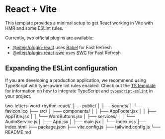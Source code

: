 # React + Vite

This template provides a minimal setup to get React working in Vite with HMR and some ESLint rules.

Currently, two official plugins are available:

- [@vitejs/plugin-react](https://github.com/vitejs/vite-plugin-react/blob/main/packages/plugin-react) uses [Babel](https://babeljs.io/) for Fast Refresh
- [@vitejs/plugin-react-swc](https://github.com/vitejs/vite-plugin-react/blob/main/packages/plugin-react-swc) uses [SWC](https://swc.rs/) for Fast Refresh

## Expanding the ESLint configuration

If you are developing a production application, we recommend using TypeScript with type-aware lint rules enabled. Check out the [TS template](https://github.com/vitejs/vite/tree/main/packages/create-vite/template-react-ts) for information on how to integrate TypeScript and [`typescript-eslint`](https://typescript-eslint.io) in your project.

two-letters-word-rhythm-react/
├── public/
│ ├── sounds/
│ └── favicon.ico
├── src/
│ ├── components/
│ │ ├── AppFooter.jsx
│ │ ├── AppTitle.jsx
│ │ └── WordButtons.jsx
│ ├── services/
│ │ └── AudioService.js
│ ├── App.jsx
│ ├── main.jsx
│ └── index.css
├── index.html
├── package.json
├── vite.config.js
├── tailwind.config.js
└── README.md
